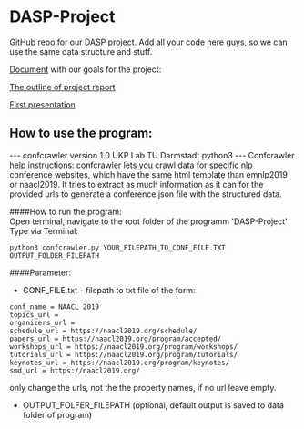 # DASP-Project

GitHub repo for our DASP project.
Add all your code here guys, so we can use the same data structure and stuff.

[Document](https://docs.google.com/document/d/1bVkfrczlRNVy4IZ4dJLEL9QZOCtYDooHd6jsqqGXRns/edit#
) with our goals for the project:

[The outline of project report](https://docs.google.com/document/d/14oZGG45kpDjZuAx0sWMc_y0m91utRmwA4CDJHmuqMUo/edit?usp=sharing
)

[First presentation](https://docs.google.com/presentation/d/15QHucPB7vOlxxqTh7_59tIPKPIw8nK8uY5EHov2GAXQ/edit#slide=id.g6e23f894b7_0_12)

## How to use the program:
--- confcrawler version 1.0 UKP Lab TU Darmstadt python3 ---
Confcrawler help instructions:
confcrawler lets you crawl data for specific nlp conference websites,
which have the same html template than emnlp2019 or naacl2019.
It tries to extract as much information as it can for the provided urls
to generate a conference.json file with the structured data.

####How to run the program:  
Open terminal, navigate to the root folder of the programm 'DASP-Project'  
Type via Terminal:  

```python3 confcrawler.py YOUR_FILEPATH_TO_CONF_FILE.TXT OUTPUT_FOLDER_FILEPATH```
  
####Parameter:
- CONF_FILE.txt - filepath to txt file of the form:  
```
conf_name = NAACL 2019
topics_url = 
organizers_url = 
schedule_url = https://naacl2019.org/schedule/
papers_url = https://naacl2019.org/program/accepted/
workshops_url = https://naacl2019.org/program/workshops/
tutorials_url = https://naacl2019.org/program/tutorials/
keynotes_url = https://naacl2019.org/program/keynotes/
smd_url = https://naacl2019.org/
```
only change the urls, not the the property names, if no url leave empty.
- OUTPUT_FOLFER_FILEPATH (optional, default output is saved to data folder of 
program)
